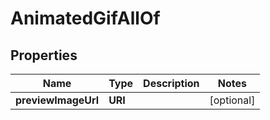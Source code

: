 

# AnimatedGifAllOf


## Properties

Name | Type | Description | Notes
------------ | ------------- | ------------- | -------------
**previewImageUrl** | **URI** |  |  [optional]




